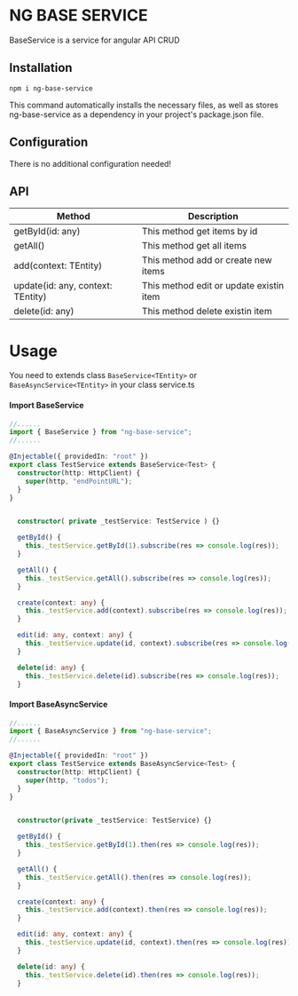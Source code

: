 # NG BASE SERVICE

BaseService is a service for angular API CRUD

## Installation

```
npm i ng-base-service
```

This command automatically installs the necessary files, as well as stores ng-base-service as a dependency in your project's package.json file.

## Configuration

There is no additional configuration needed!

## API

| Method                            | Description                             |
| --------------------------------- | --------------------------------------- |
| getById(id: any)                  | This method get items by id             |
| getAll()                          | This method get all items               |
| add(context: TEntity)             | This method add or create new items     |
| update(id: any, context: TEntity) | This method edit or update existin item |
| delete(id: any)                   | This method delete existin item         |

# Usage

You need to extends class `BaseService<TEntity>` or `BaseAsyncService<TEntity>` in your class service.ts

#### Import BaseService

```typescript
//......
import { BaseService } from "ng-base-service";
//......

@Injectable({ providedIn: "root" })
export class TestService extends BaseService<Test> {
  constructor(http: HttpClient) {
    super(http, "endPointURL");
  }
}
```

```typescript

  constructor( private _testService: TestService ) {}

  getById() {
    this._testService.getById(1).subscribe(res => console.log(res));
  }

  getAll() {
    this._testService.getAll().subscribe(res => console.log(res));
  }

  create(context: any) {
    this._testService.add(context).subscribe(res => console.log(res));
  }

  edit(id: any, context: any) {
    this._testService.update(id, context).subscribe(res => console.log(res));
  }

  delete(id: any) {
    this._testService.delete(id).subscribe(res => console.log(res));
  }

```

#### Import BaseAsyncService

```typescript
//......
import { BaseAsyncService } from "ng-base-service";
//......

@Injectable({ providedIn: "root" })
export class TestService extends BaseAsyncService<Test> {
  constructor(http: HttpClient) {
    super(http, "todos");
  }
}
```

```typescript

  constructor(private _testService: TestService) {}

  getById() {
    this._testService.getById(1).then(res => console.log(res));
  }

  getAll() {
    this._testService.getAll().then(res => console.log(res));
  }

  create(context: any) {
    this._testService.add(context).then(res => console.log(res));
  }

  edit(id: any, context: any) {
    this._testService.update(id, context).then(res => console.log(res));
  }

  delete(id: any) {
    this._testService.delete(id).then(res => console.log(res));
  }

```
